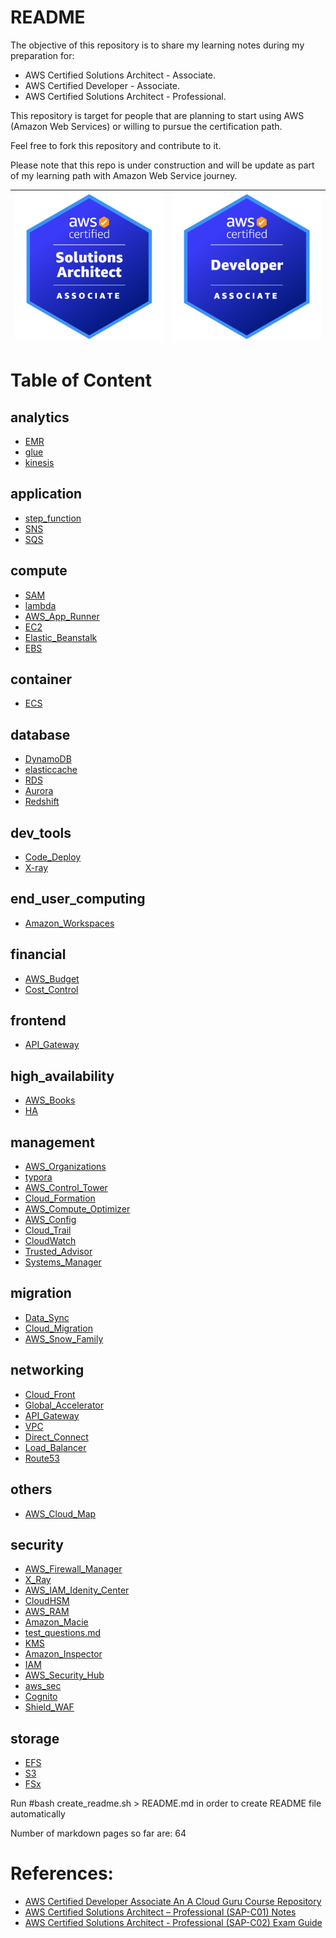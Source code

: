 # README

The objective of this repository is to share my learning notes during my preparation for:

- AWS Certified Solutions Architect - Associate.
- AWS Certified Developer - Associate.
- AWS Certified Solutions Architect - Professional.

This repository is target for people that are planning to start using AWS (Amazon Web Services) or willing to pursue the certification path.

Feel free to fork this repository and contribute to it.

Please note that this repo is under construction and will be update as part of my learning path with Amazon Web Service journey.



| <img src="./images/sa-ass.png" alt="drawing" width="400"/> | <img src="./images/devops-ass.png" alt="drawing" width="400"/> |
| ---------------------------------------------------------- | ------------------------------------------------------------ |

 

# Table of Content

## analytics
- [EMR](analytics/EMR.markdown)
- [glue](analytics/glue.markdown)
- [kinesis](analytics/kinesis.markdown)
## application
- [step_function](application/step_function.markdown)
- [SNS](application/SNS.markdown)
- [SQS](application/SQS.markdown)
## compute
- [SAM](compute/SAM.markdown)
- [lambda](compute/lambda.markdown)
- [AWS_App_Runner](compute/AWS_App_Runner.markdown)
- [EC2](compute/EC2.markdown)
- [Elastic_Beanstalk](compute/Elastic_Beanstalk.markdown)
- [EBS](compute/EBS.markdown)
## container
- [ECS](container/ECS.markdown)
## database
- [DynamoDB](database/DynamoDB.markdown)
- [elasticcache](database/elasticcache.markdown)
- [RDS](database/RDS.markdown)
- [Aurora](database/Aurora.markdown)
- [Redshift](database/Redshift.markdown)
## dev_tools
- [Code_Deploy](dev_tools/Code_Deploy.markdown)
- [X-ray](dev_tools/X-ray.markdown)
## end_user_computing
- [Amazon_Workspaces](end_user_computing/Amazon_Workspaces.markdown)
## financial
- [AWS_Budget](financial/AWS_Budget.markdown)
- [Cost_Control](financial/Cost_Control.markdown)
## frontend
- [API_Gateway](frontend/API_Gateway.markdown)
## high_availability
- [AWS_Books](high_availability/AWS_Books.markdown)
- [HA](high_availability/HA.markdown)
## management
- [AWS_Organizations](management/AWS_Organizations.markdown)
- [typora](management/typora)
- [AWS_Control_Tower](management/AWS_Control_Tower.markdown)
- [Cloud_Formation](management/Cloud_Formation.markdown)
- [AWS_Compute_Optimizer](management/AWS_Compute_Optimizer.markdown)
- [AWS_Config](management/AWS_Config.markdown)
- [Cloud_Trail](management/Cloud_Trail.markdown)
- [CloudWatch](management/CloudWatch.markdown)
- [Trusted_Advisor](management/Trusted_Advisor.markdown)
- [Systems_Manager](management/Systems_Manager.markdown)
## migration
- [Data_Sync](migration/Data_Sync.markdown)
- [Cloud_Migration](migration/Cloud_Migration.markdown)
- [AWS_Snow_Family](migration/AWS_Snow_Family.markdown)
## networking
- [Cloud_Front](networking/Cloud_Front.markdown)
- [Global_Accelerator](networking/Global_Accelerator.markdown)
- [API_Gateway](networking/API_Gateway.markdown)
- [VPC](networking/VPC.markdown)
- [Direct_Connect](networking/Direct_Connect.markdown)
- [Load_Balancer](networking/Load_Balancer.markdown)
- [Route53](networking/Route53.markdown)
## others
- [AWS_Cloud_Map](others/AWS_Cloud_Map.markdown)
## security
- [AWS_Firewall_Manager](security/AWS_Firewall_Manager.markdown)
- [X_Ray](security/X_Ray.markdown)
- [AWS_IAM_Idenity_Center](security/AWS_IAM_Idenity_Center.markdown)
- [CloudHSM](security/CloudHSM.markdown)
- [AWS_RAM](security/AWS_RAM.markdown)
- [Amazon_Macie](security/Amazon_Macie.markdown)
- [test_questions.md](security/test_questions.md)
- [KMS](security/KMS.markdown)
- [Amazon_Inspector](security/Amazon_Inspector.markdown)
- [IAM](security/IAM.markdown)
- [AWS_Security_Hub](security/AWS_Security_Hub.markdown)
- [aws_sec](security/aws_sec.markdown)
- [Cognito](security/Cognito.markdown)
- [Shield_WAF](security/Shield_WAF.markdown)
## storage
- [EFS](storage/EFS.markdown)
- [S3](storage/S3.markdown)
- [FSx](storage/FSx.markdown)



 Run #bash create_readme.sh > README.md  in order to create README file automatically

 Number of markdown pages so far are: 64




# References:

- [AWS Certified Developer Associate An A Cloud Guru Course Repository](https://github.com/ACloudGuru-Resources/course-aws-certified-developer-associate)
- [AWS Certified Solutions Architect – Professional (SAP-C01) Notes](https://github.com/Ernyoke/certified-aws-solutions-architect-professional)
- [AWS Certified Solutions Architect - Professional (SAP-C02) Exam Guide](https://d1.awsstatic.com/training-and-certification/docs-sa-pro/AWS-Certified-Solutions-Architect-Professional_Exam-Guide.pdf)